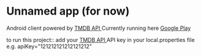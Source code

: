 # Unnamed app (for now)
Android client powered by [TMDB API ](https://www.themoviedb.org/)
Currently running here [Google Play](https://play.google.com/store/apps/details?id=zw.co.nm.moviedb)

to run this project:: add your [TMDB API ](https://www.themoviedb.org/) API key in your local.properties file 
e.g. apiKey="121212121212121212"



